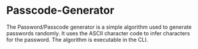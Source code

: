 # Passcode-Generator
The Password/Passcode generator is a simple algorithm used to generate passwords randomly. It uses the ASCII character code to infer characters for the password.
The algorithm is executable in the CLI.
